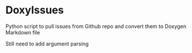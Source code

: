 # DoxyIssues
Python script to pull issues from Github repo and convert them to Doxygen Markdown file

Still need to add argument parsing
